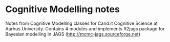 # Cognitive Modelling notes

Notes from Cognitive Modelling classes for Cand.it Cognitive Science at Aarhus University. Contains 4 modules and implements R2jags package for Bayesian modelling in JAGS (http://mcmc-jags.sourceforge.net) 
